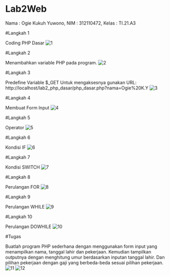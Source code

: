 # Lab2Web

Nama : Ogie Kukuh Yuwono,
NIM : 312110472,
Kelas : TI.21.A3

#Langkah 1

Coding PHP Dasar
![1](https://user-images.githubusercontent.com/127408886/226323470-d3a4595a-b492-4eff-ae87-6a7247b90b2c.png)

#Langkah 2

Menambahkan variable PHP pada program.
![2](https://user-images.githubusercontent.com/127408886/226323834-3676585f-fbc1-4dba-b846-f68fd5cc1eca.png)

#Langkah 3

Predefine Variable $_GET
Untuk mengaksesnya gunakan URL: http://localhost/lab2_php_dasar/php_dasar.php?nama=Ogie%20K.Y
![3](https://user-images.githubusercontent.com/127408886/226324133-e58978a6-fa98-4cec-92d9-79777a9f969a.png)

#Langkah 4

Membuat Form Input
![4](https://user-images.githubusercontent.com/127408886/226324378-d6770395-206f-4cf9-ac7e-a3507c179ddb.png)

#Langkah 5

Operator
![5](https://user-images.githubusercontent.com/127408886/226324464-d349c6ef-2b83-420e-8dd2-aa7369fca91c.png)

#Langkah 6

Kondisi IF
![6](https://user-images.githubusercontent.com/127408886/226324540-da64c38b-3ae4-48a7-a6ea-d149e8acbee9.png)


#Langkah 7

Kondisi SWITCH
![7](https://user-images.githubusercontent.com/127408886/226324644-d90e007e-89ed-48fe-851b-13cae4a099c9.png)

#Langkah 8

Perulangan FOR
![8](https://user-images.githubusercontent.com/127408886/226325343-76cef5b5-af60-42f6-9a1d-c0bfdfdbd2ec.png)

#Langkah 9

Perulangan WHILE
![9](https://user-images.githubusercontent.com/127408886/226325368-f2eabf88-1584-498d-8d53-2faa680e9362.png)

#Langkah 10

Perulangan DOWHILE
![10](https://user-images.githubusercontent.com/127408886/226325429-c3bc2960-ef85-4451-acef-875b6bf24610.png)

#Tugas

Buatlah program PHP sederhana dengan menggunakan form input yang menampilkan nama, tanggal lahir dan pekerjaan. Kemudian tampilkan outputnya dengan menghitung umur berdasarkan inputan tanggal lahir. Dan pilihan pekerjaan dengan gaji yang berbeda-beda sesuai pilihan pekerjaan.
![11](https://user-images.githubusercontent.com/127408886/226325609-ac89b1b7-26ca-43d1-87cd-9803c89b8178.png)
![12](https://user-images.githubusercontent.com/127408886/226325622-90ae8b4d-6661-4051-9018-ac16ba977796.png)




